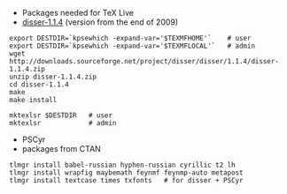 * Packages needed for TeX Live
 * [disser-1.1.4](http://sourceforge.net/projects/disser/) (version from the end of 2009)
 ```
 export DESTDIR=`kpsewhich -expand-var='$TEXMFHOME'`    # user
 export DESTDIR=`kpsewhich -expand-var='$TEXMFLOCAL'`   # admin
 wget http://downloads.sourceforge.net/project/disser/disser/1.1.4/disser-1.1.4.zip
 unzip disser-1.1.4.zip
 cd disser-1.1.4
 make
 make install
 
 mktexlsr $DESTDIR   # user
 mktexlsr            # admin
 ```
 * PSCyr
 * packages from CTAN
 ```
 tlmgr install babel-russian hyphen-russian cyrillic t2 lh
 tlmgr install wrapfig maybemath feynmf feynmp-auto metapost
 tlmgr install textcase times txfonts   # for disser + PSCyr
 ```

